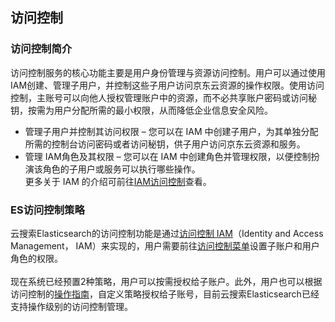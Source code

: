 ## 访问控制
### 访问控制简介
访问控制服务的核心功能主要是用户身份管理与资源访问控制。用户可以通过使用IAM创建、管理子用户，并控制这些子用户访问京东云资源的操作权限。使用访问控制，主账号可以向他人授权管理账户中的资源，而不必共享账户密码或访问秘钥，按需为用户分配所需的最小权限，从而降低企业信息安全风险。
* 管理子用户并控制其访问权限 – 您可以在 IAM 中创建子用户，为其单独分配所需的控制台访问密码或者访问秘钥，供子用户访问京东云资源和服务。</br>
*	管理 IAM角色及其权限 – 您可以在 IAM 中创建角色并管理权限，以便控制扮演该角色的子用户或服务可以执行哪些操作。</br>
更多关于 IAM 的介绍可前往[IAM访问控制]( https://docs.jdcloud.com/cn/iam/product-overview)查看。</br>
### ES访问控制策略
云搜索Elasticsearch的访问控制功能是通过[访问控制 IAM]( https://docs.jdcloud.com/cn/iam/product-overview)（Identity and Access Management， IAM）来实现的，用户需要前往[访问控制菜单]( https://iam-console.jdcloud.com/summary)设置子账户和用户角色的权限。</br></br>
现在系统已经预置2种策略，用户可以按需授权给子账户。此外，用户也可以根据访问控制的[操作指南]( https://docs.jdcloud.com/cn/iam/policy-management)，自定义策略授权给子账号，目前云搜索Elasticsearch已经支持操作级别的访问控制管理。
